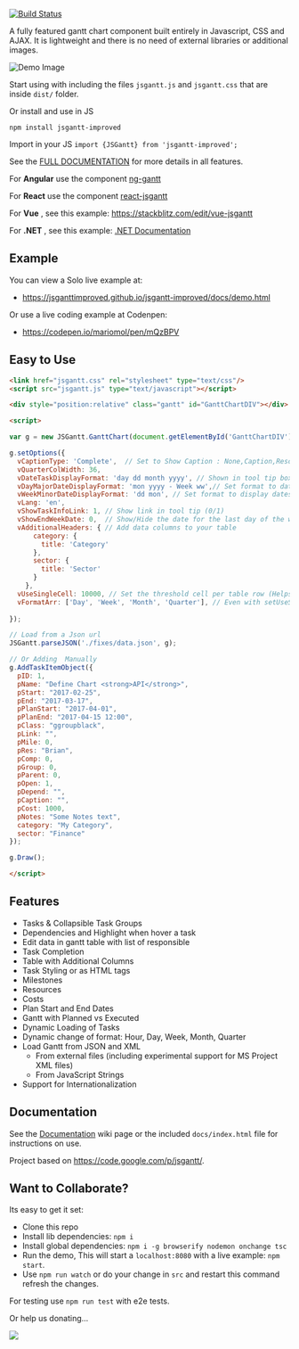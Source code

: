 [![Build Status](https://travis-ci.com/jsGanttImproved/jsgantt-improved.svg?branch=master)](https://travis-ci.com/jsGanttImproved/jsgantt-improved)


A fully featured gantt chart component built entirely in Javascript, CSS and AJAX. It is lightweight and there is no need of external libraries or additional images. 


![Demo Image](/docs/demo.gif)


Start using with including the files `jsgantt.js` and `jsgantt.css` that are inside `dist/` folder.

Or install and use in JS 

`npm install jsgantt-improved`

Import in your JS `import {JSGantt} from 'jsgantt-improved';`

See the [FULL DOCUMENTATION](./Documentation.md) for more details in all features.

For **Angular** use the component [ng-gantt](https://github.com/jsGanttImproved/ng-gantt) 

For **React** use the component [react-jsgantt](https://github.com/jsGanttImproved/react-jsgantt) 


For **Vue** , see this example: https://stackblitz.com/edit/vue-jsgantt


For **.NET** , see this example: [.NET Documentation](./docs/DotNet.md)


## Example


You can view a Solo live example at:

* https://jsganttimproved.github.io/jsgantt-improved/docs/demo.html

Or use a live coding example at Codenpen:

* https://codepen.io/mariomol/pen/mQzBPV


## Easy to Use

```html
<link href="jsgantt.css" rel="stylesheet" type="text/css"/>
<script src="jsgantt.js" type="text/javascript"></script>

<div style="position:relative" class="gantt" id="GanttChartDIV"></div>

<script>

var g = new JSGantt.GanttChart(document.getElementById('GanttChartDIV'), 'day');

g.setOptions({
  vCaptionType: 'Complete',  // Set to Show Caption : None,Caption,Resource,Duration,Complete,     
  vQuarterColWidth: 36,
  vDateTaskDisplayFormat: 'day dd month yyyy', // Shown in tool tip box
  vDayMajorDateDisplayFormat: 'mon yyyy - Week ww',// Set format to dates in the "Major" header of the "Day" view
  vWeekMinorDateDisplayFormat: 'dd mon', // Set format to display dates in the "Minor" header of the "Week" view
  vLang: 'en',
  vShowTaskInfoLink: 1, // Show link in tool tip (0/1)
  vShowEndWeekDate: 0,  // Show/Hide the date for the last day of the week in header for daily
  vAdditionalHeaders: { // Add data columns to your table
      category: {
        title: 'Category'
      },
      sector: {
        title: 'Sector'
      }
    },
  vUseSingleCell: 10000, // Set the threshold cell per table row (Helps performance for large data.
  vFormatArr: ['Day', 'Week', 'Month', 'Quarter'], // Even with setUseSingleCell using Hour format on such a large chart can cause issues in some browsers,
  
});

// Load from a Json url
JSGantt.parseJSON('./fixes/data.json', g);

// Or Adding  Manually
g.AddTaskItemObject({
  pID: 1,
  pName: "Define Chart <strong>API</strong>",
  pStart: "2017-02-25",
  pEnd: "2017-03-17",
  pPlanStart: "2017-04-01",
  pPlanEnd: "2017-04-15 12:00",
  pClass: "ggroupblack",
  pLink: "",
  pMile: 0,
  pRes: "Brian",
  pComp: 0,
  pGroup: 0,
  pParent: 0,
  pOpen: 1,
  pDepend: "",
  pCaption: "",
  pCost: 1000,
  pNotes: "Some Notes text",
  category: "My Category",
  sector: "Finance"
});

g.Draw();

</script>
```

## Features

  * Tasks & Collapsible Task Groups
  * Dependencies and Highlight when hover a task
  * Edit data in gantt table with list of responsible
  * Task Completion
  * Table with Additional Columns
  * Task Styling or as HTML tags
  * Milestones
  * Resources
  * Costs
  * Plan Start and End Dates
  * Gantt with Planned vs Executed
  * Dynamic Loading of Tasks
  * Dynamic change of format: Hour, Day, Week, Month, Quarter
  * Load Gantt from JSON and XML
    * From external files (including experimental support for MS Project XML files)
    * From JavaScript Strings
  * Support for Internationalization 

## Documentation

See the [Documentation](./Documentation.md) wiki page or the included ``docs/index.html`` file for instructions on use.

Project based on https://code.google.com/p/jsgantt/.


## Want to Collaborate?

Its easy to get it set:

* Clone this repo
* Install lib dependencies: `npm i` 
* Install global dependencies: `npm i -g browserify nodemon onchange tsc` 
* Run the demo, This will start a `localhost:8080` with a live  example:  `npm start`. 
* Use `npm run watch` or do your change in `src` and restart this command refresh the changes.

For testing use `npm run test` with e2e tests.

Or help us donating...

[![](https://www.paypalobjects.com/en_US/i/btn/btn_donateCC_LG.gif)](https://www.paypal.com/cgi-bin/webscr?cmd=_s-xclick&hosted_button_id=S7B43P63C5QEN)


